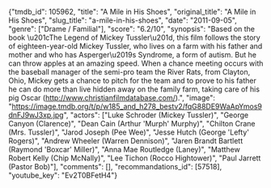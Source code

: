 {"tmdb_id": 105962, "title": "A Mile in His Shoes", "original_title": "A Mile in His Shoes", "slug_title": "a-mile-in-his-shoes", "date": "2011-09-05", "genre": ["Drame / Familial"], "score": "6.2/10", "synopsis": "Based on the book \u201cThe Legend of Mickey Tussler\u201d, this film follows the story of eighteen-year-old Mickey Tussler, who lives on a farm with his father and mother and who has Asperger\u2019s Syndrome, a form of autism. But he can throw apples at an amazing speed.  When a chance meeting occurs with the baseball manager of the semi-pro team the River Rats, from Clayton, Ohio, Mickey gets a chance to pitch for the team and to prove to his father he can do more than live hidden away on the family farm, taking care of his pig Oscar (http://www.christianfilmdatabase.com/).", "image": "https://image.tmdb.org/t/p/w185_and_h278_bestv2/fqG88DE9WaApYmos9dnFJ9wJ3xp.jpg", "actors": ["Luke Schroder (Mickey Tussler)", "George Canyon (Clarence)", "Dean Cain (Arthur 'Murph' Murphy)", "Chilton Crane (Mrs. Tussler)", "Jarod Joseph (Pee Wee)", "Jesse Hutch (George 'Lefty' Rogers)", "Andrew Wheeler (Warren Dennison)", "Jaren Brandt Bartlett (Raymond 'Boxcar' Miller)", "Anna Mae Routledge (Laney)", "Matthew Robert Kelly (Chip McNally)", "Lee Tichon (Rocco Hightower)", "Paul Jarrett (Pastor Bob)"], "comments": [], "recommandations_id": [57518], "youtube_key": "Ev2T0BFetH4"}